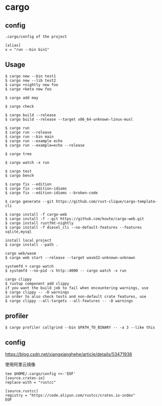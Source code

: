 # cargo

## config

    .cargo/config of the project

    [alias]
    x = "run --bin bin1"

## Usage

    $ cargo new --bin test1
    $ cargo new --lib test2
    $ cargo +nightly new foo
    $ cargo +beta new foo

    $ cargo add may

    $ cargo check

    $ cargo build --release
    $ cargo build --release --target x86_64-unknown-linux-musl

    $ cargo run
    $ cargo run --release
    $ cargo run --bin main
    $ cargo run --example echo
    $ cargo run --example=echo --release

    $ cargo tree

    $ cargo watch -x run

    $ cargo test
    $ cargo bench

    $ cargo fix --edition
    $ cargo fix --edition-idioms
    $ cargo fix --edition-idioms --broken-code

    $ cargo generate --git https://github.com/rust-clique/cargo-template-cli

    $ cargo install -f cargo-web
    $ cargo install -f --git https://github.com/koute/cargo-web.git
    $ cargo install rustfmt-nightly
    $ cargo install -f diesel_cli --no-default-features --features sqlite,mysql

    install local project
    $ cargo install --path .

    cargo web/wasm
    $ cargo web start --release --target wasm32-unknown-unknown

    systemfd + cargo watch
    $ systemfd --no-pid -s http::4000 -- cargo watch -x run

    cargo clippy
    $ rustup component add clippy
    if you want the build job to fail when encountering warnings, use
    $ cargo clippy -- -D warnings
    in order to also check tests and non-default crate features, use
    $ cargo clippy --all-targets --all-features -- -D warnings

## profiler

    $ cargo profiler callgrind --bin $PATH_TO_BINARY -- -a 3 --like this

## config

https://blog.csdn.net/xiangxianghehe/article/details/53471936

使用阿里云镜像

```
tee $HOME/.cargo/config <<-'EOF'
[source.crates-io]
replace-with = "rustcc"

[source.rustcc]
registry = "https://code.aliyun.com/rustcc/crates.io-index"
EOF
```
